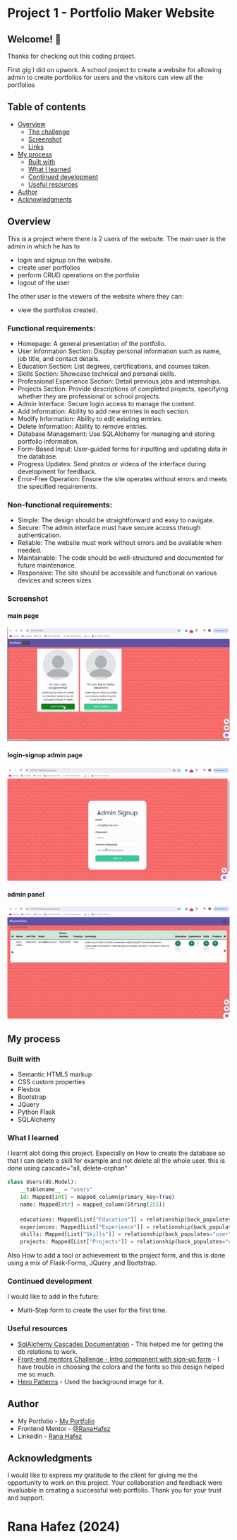 # Project 1 - Portfolio Maker Website

## Welcome! 👋

Thanks for checking out this coding project.

First gig I did on upwork. A school project to create a website for allowing admin to create portfolios for users and the visitors can view all the portfolios

## Table of contents

- [Overview](#overview)
  - [The challenge](#the-challenge)
  - [Screenshot](#screenshot)
  - [Links](#links)
- [My process](#my-process)
  - [Built with](#built-with)
  - [What I learned](#what-i-learned)
  - [Continued development](#continued-development)
  - [Useful resources](#useful-resources)
- [Author](#author)
- [Acknowledgments](#acknowledgments)


## Overview

This is a project where there is 2 users of the website. The main user is the admin in which he has to 
* login and signup on the website.
* create user portfolios
* perform CRUD operations on the portfolio
* logout of the user 

The other user is the viewers of the website where they can:
* view the portfolios created.

### Functional requirements:
* Homepage: A general presentation of the portfolio.
* User Information Section: Display personal information such as name, job title, and contact details.
* Education Section: List degrees, certifications, and courses taken.
* Skills Section: Showcase technical and personal skills.
* Professional Experience Section: Detail previous jobs and internships.
* Projects Section: Provide descriptions of completed projects, specifying whether they are professional or school projects.
* Admin Interface: Secure login access to manage the content.
* Add Information: Ability to add new entries in each section.
* Modify Information: Ability to edit existing entries.
* Delete Information: Ability to remove entries.
* Database Management: Use SQLAlchemy for managing and storing portfolio information.
* Form-Based Input: User-guided forms for inputting and updating data in the database.
* Progress Updates: Send photos or videos of the interface during development for feedback.
* Error-Free Operation: Ensure the site operates without errors and meets the specified requirements.

### Non-functional requirements: 
* Simple: The design should be straightforward and easy to navigate.
* Secure: The admin interface must have secure access through authentication.
* Reliable: The website must work without errors and be available when needed.
* Maintainable: The code should be well-structured and documented for future maintenance.
* Responsive: The site should be accessible and functional on various devices and screen sizes
### Screenshot


#### main page
![main-page.gif](./main-page.gif)

#### login-signup admin page
![login-signup.gif](./login-signup.gif)

#### admin panel 
![admin-panel.gif](./admin-panel.gif)

## My process

### Built with

- Semantic HTML5 markup
- CSS custom properties
- Flexbox
- Bootstrap
- JQuery
- Python Flask
- SQLAlchemy

### What I learned

I learnt alot doing this project. 
Especially on How to create the database so that I can delete a skill for example and not delete all the whole user.
this is done using cascade="all, delete-orphan"
```python
class Users(db.Model):
    __tablename__ = "users"
    id: Mapped[int] = mapped_column(primary_key=True)
    name: Mapped[str] = mapped_column(String(255))
    
    educations: Mapped[List["Education"]] = relationship(back_populates="user", cascade="all, delete-orphan")
    experiences: Mapped[List["Experience"]] = relationship(back_populates="user", cascade="all, delete-orphan")
    skills: Mapped[List["Skills"]] = relationship(back_populates="user", cascade="all, delete-orphan")
    projects: Mapped[List["Projects"]] = relationship(back_populates="user", cascade="all, delete-orphan")
```

Also How to add a tool or achievement to the project form, and this is done using a mix of Flask-Forms, JQuery ,and Bootstrap.
### Continued development

I would like to add in the future:
* Multi-Step form to create the user for the first time.

### Useful resources

- [SqlAlchemy Cascades Documentation](https://docs.sqlalchemy.org/en/20/orm/cascades.html) - This helped me for getting the db relations to work.
- [Front-end mentors Challenge - Intro component with sign-up form](https://www.frontendmentor.io/challenges/intro-component-with-signup-form-5cf91bd49edda32581d28fd1) - I have trouble in choosing the colors and the fonts so this design helped me so much.
- [Hero Patterns](https://heropatterns.com/) - Used the background image for it.


## Author

- My Portfolio - [My Portfolio](https://portofolio-8jzk.onrender.com/)
- Frontend Mentor - [@RanaHafez](https://www.frontendmentor.io/profile/RanaHafez)
- Linkedin - [Rana Hafez](https://www.linkedin.com/in/rana-hafez-a34315227/)

## Acknowledgments

I would like to express my gratitude to the client for giving me the opportunity to work on this project. Your collaboration and feedback were invaluable in creating a successful web portfolio. Thank you for your trust and support.

# Rana Hafez (2024)